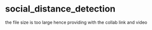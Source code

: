 # social_distance_detection
the file size is too large hence providing with the collab link and video
